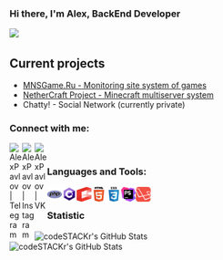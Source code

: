 ### Hi there, I'm Alex, BackEnd Developer

![](https://komarev.com/ghpvc/?username=4haz2k&style=flat&color=yellow)

## Сurrent projects
- [MNSGame.Ru - Monitoring site system of games](https://github.com/4haz2k/GSMS)
- [NetherCraft Project - Minecraft multiserver system](https://github.com/4haz2k/nethercraft.fun)
- Chatty! - Social Network (currently private)

### Connect with me:

[<img align="left" alt="AlexPavlov | Telegram" width="22px" src="https://cdn.jsdelivr.net/npm/simple-icons@v3/icons/telegram.svg" />][telegram]
[<img align="left" alt="AlexPavlov | Instagram" width="22px" src="https://cdn.jsdelivr.net/npm/simple-icons@v3/icons/instagram.svg" />][instagram]
[<img align="left" alt="AlexPavlov | VK" width="22px" src="https://cdn.jsdelivr.net/npm/simple-icons@v3/icons/vk.svg" />][vk]

<br />

### Languages and Tools:

<img align="left" alt="PHP" width="26px" src="https://raw.githubusercontent.com/github/explore/80688e429a7d4ef2fca1e82350fe8e3517d3494d/topics/php/php.png" />
<img align="left" alt="C#" width="26px" src="https://github.com/4haz2k/4haz2k/blob/732f3ce8c3911f7bb0c61d791c9f85bf8dfe19c5/c-logo-icon-28402.png" />
<img align="left" alt="Blade" width="26px" height="26px" src="https://github.com/4haz2k/4haz2k/blob/939df0f0b0a3bdc42aa82cceca5a7460562aeb44/blade.svg" />
<img align="left" alt="HTML5" width="26px" src="https://raw.githubusercontent.com/github/explore/80688e429a7d4ef2fca1e82350fe8e3517d3494d/topics/html/html.png" />
<img align="left" alt="CSS3" width="26px" src="https://raw.githubusercontent.com/github/explore/80688e429a7d4ef2fca1e82350fe8e3517d3494d/topics/css/css.png" />
<img align="left" alt="JetBrains PHP Strom" width="26px" src="https://github.com/4haz2k/4haz2k/blob/d4200efb11fd3531819005123597840d27e7ba49/phpstorm.svg" />
<img align="left" alt="Laravel" width="26px" src="https://github.com/4haz2k/4haz2k/blob/e45ebac7637fcfe0ae0781774df4031b20e979f8/58480e35cef1014c0b5e4920.png" />

<br />

### Statistic

<img align="center" alt="codeSTACKr's GitHub Stats" src="https://github-readme-stats.vercel.app/api/top-langs/?username=4haz2k&langs_count=8&layout=compact" />
<br />
<img align="center" alt="codeSTACKr's GitHub Stats" src="https://github-readme-stats.vercel.app/api?username=4haz2k&show_icons=true" />


[telegram]: https://t.me/alex42k
[instagram]: https://www.instagram.com/alekse12k
[vk]: https://vk.com/zytia
